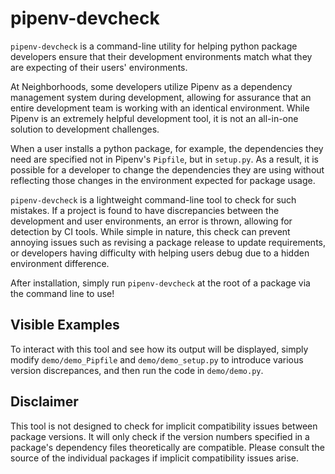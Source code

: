 # pipenv-devcheck
`pipenv-devcheck` is a command-line utility for helping python package developers
ensure that their development environments match what they are expecting of
their users' environments.

At Neighborhoods, some developers utilize Pipenv as a dependency management
system during development, allowing for assurance that an entire development
team is working with an identical environment. While Pipenv is an extremely
helpful development tool, it is not an all-in-one solution to development
challenges.

When a user installs a python package, for example, the dependencies they
need are specified not in Pipenv's `Pipfile`, but in `setup.py`. As a result,
it is possible for a developer to change the dependencies they are using
without reflecting those changes in the environment expected for package usage.

`pipenv-devcheck` is a lightweight command-line tool to check for such mistakes.
If a project is found to have discrepancies between the development and user
environments, an error is thrown, allowing for detection by CI tools. While
simple in nature, this check can prevent annoying issues such as revising a
package release to update requirements, or developers having difficulty
with helping users debug due to a hidden environment difference.

After installation, simply run `pipenv-devcheck` at the root of a package
via the command line to use!

## Visible Examples ##
To interact with this tool and see how its output will be displayed, simply modify
`demo/demo_Pipfile` and `demo/demo_setup.py` to introduce various version
discrepances, and then run the code in `demo/demo.py`.

## Disclaimer ##
This tool is not designed to check for implicit compatibility issues between
package versions. It will only check if the version numbers specified in a
package's dependency files theoretically are compatible. Please consult the
source of the individual packages if implicit compatibility issues arise.

